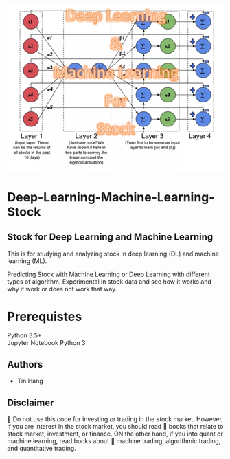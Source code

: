<img src="Title.PNG">

# Deep-Learning-Machine-Learning-Stock
## Stock for Deep Learning and Machine Learning

This is for studying and analyzing stock in deep learning (DL) and machine learning (ML). 

Predicting Stock with Machine Learning or Deep Learning with different types of algorithm.
Experimental in stock data and see how it works and why it work or does not work that way.

# Prerequistes  
Python 3.5+  
Jupyter Notebook Python 3  

## Authors  
* Tin Hang

## Disclaimer  
&#x1F53B; Do not use this code for investing or trading in the stock market. However, if you are interest in the stock market, you should read &#x1F4D7; books that relate to stock market, investment, or finance. ON the other hand, if you into quant or machine learning, read books about &#x1F4D8; machine trading, algorithmic trading, and quantitative trading. 

